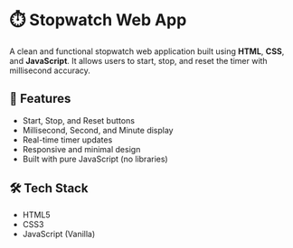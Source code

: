 # ⏱️ Stopwatch Web App

A clean and functional stopwatch web application built using **HTML**, **CSS**, and **JavaScript**. It allows users to start, stop, and reset the timer with millisecond accuracy.

## 🚀 Features

- Start, Stop, and Reset buttons
- Millisecond, Second, and Minute display
- Real-time timer updates
- Responsive and minimal design
- Built with pure JavaScript (no libraries)


## 🛠️ Tech Stack

- HTML5
- CSS3
- JavaScript (Vanilla)

